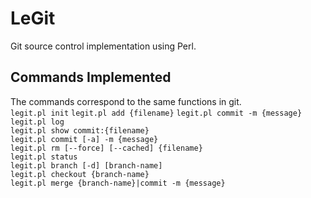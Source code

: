 # LeGit
Git source control implementation using Perl.  
  
## Commands Implemented
The commands correspond to the same functions in git.  
`legit.pl init` 
`legit.pl add {filename}`
`legit.pl commit -m {message}`  
`legit.pl log`  
`legit.pl show commit:{filename}`  
`legit.pl commit [-a] -m {message}`  
`legit.pl rm [--force] [--cached] {filename}`  
`legit.pl status`  
`legit.pl branch [-d] [branch-name]`  
`legit.pl checkout {branch-name}`  
`legit.pl merge {branch-name}|commit -m {message}`  

